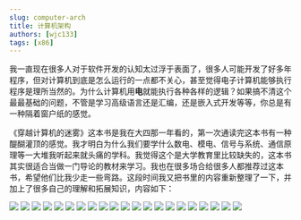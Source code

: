 ```yaml
---
slug: computer-arch
title: 计算机架构
authors: [wjc133]
tags: [x86]
---
```


我一直现在很多人对于软件开发的认知太过浮于表面了，很多人可能开发了好多年程序，但对计算机到底是怎么运行的一点都不关心，甚至觉得电子计算机能够执行程序是理所当然的。为什么计算机用**电**就能执行各种各样的逻辑？如果搞不清这个最最基础的问题，不管是学习高级语言还是汇编，还是嵌入式开发等等，你总是有一种隔着窗户纸的感觉。

《穿越计算机的迷雾》这本书是我在大四那一年看的，第一次通读完这本书有一种醍醐灌顶的感觉。我才明白为什么我们要学什么数电、模电、信号与系统、通信原理等一大堆我听起来就头痛的学科。我觉得这个是大学教育里比较缺失的，这本书其实很适合当做一门导论的教材来学习。我也在很多场合给很多人都推荐过这本书，希望他们比我少走一些弯路。这段时间我又把书里的内容重新整理了一下，并加上了很多自己的理解和拓展知识，内容如下：

<!-- truncate -->

![](./img/Page01.png)
![](./img/Page02.png)
![](./img/Page03.png)
![](./img/Page04.png)
![](./img/Page05.png)
![](./img/Page06.png)
![](./img/Page07.png)
![](./img/Page08.png)
![](./img/Page09.png)
![](./img/Page10.png)
![](./img/Page11.png)
![](./img/Page12.png)
![](./img/Page13.png)
![](./img/Page14.png)
![](./img/Page15.png)
![](./img/Page16.png)
![](./img/Page17.png)
![](./img/Page18.png)
![](./img/Page19.png)
![](./img/Page20.png)
![](./img/Page21.png)